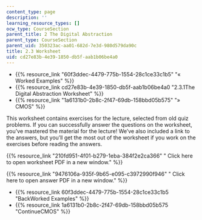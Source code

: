 ```yaml
---
content_type: page
description: ''
learning_resource_types: []
ocw_type: CourseSection
parent_title: 2 The Digital Abstraction
parent_type: CourseSection
parent_uid: 350323ac-aa01-682d-7e3d-980d579da90c
title: 2.3 Worksheet
uid: cd27e83b-4e39-1850-db5f-aab1b06be4a0
---
```


*   {{% resource_link "60f3ddec-4479-775b-1554-28c1ce33c1b5" "« Worked Examples" %}}
*   {{% resource_link cd27e83b-4e39-1850-db5f-aab1b06be4a0 "2.3.1The Digital Abstraction Worksheet" %}}
*   {{% resource_link "1a6131b0-2b8c-2f47-69db-158bbd05b575" "» CMOS" %}}

This worksheet contains exercises for the lecture, selected from old quiz problems. If you can successfully answer the questions on the worksheet, you’ve mastered the material for the lecture! We’ve also included a link to the answers, but you’ll get the most out of the worksheet if you work on the exercises before reading the answers.

 {{% resource_link "210fd951-4f01-b279-1eba-384f2e2ca366" " Click here to open worksheet PDF in a new window." %}}

 {{% resource_link "9476106a-935f-9b65-e095-c3972990f946" " Click here to open answer PDF in a new window." %}}

*   {{% resource_link 60f3ddec-4479-775b-1554-28c1ce33c1b5 "BackWorked Examples" %}}
*   {{% resource_link 1a6131b0-2b8c-2f47-69db-158bbd05b575 "ContinueCMOS" %}}